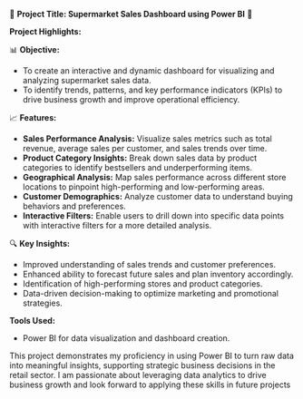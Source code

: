 🔹 **Project Title: Supermarket Sales Dashboard using Power BI** 🔹

**Project Highlights:**

📊 **Objective:**
- To create an interactive and dynamic dashboard for visualizing and analyzing supermarket sales data.
- To identify trends, patterns, and key performance indicators (KPIs) to drive business growth and improve operational efficiency.

📈 **Features:**
- **Sales Performance Analysis:** Visualize sales metrics such as total revenue, average sales per customer, and sales trends over time.
- **Product Category Insights:** Break down sales data by product categories to identify bestsellers and underperforming items.
- **Geographical Analysis:** Map sales performance across different store locations to pinpoint high-performing and low-performing areas.
- **Customer Demographics:** Analyze customer data to understand buying behaviors and preferences.
- **Interactive Filters:** Enable users to drill down into specific data points with interactive filters for a more detailed analysis.

🔍 **Key Insights:**
- Improved understanding of sales trends and customer preferences.
- Enhanced ability to forecast future sales and plan inventory accordingly.
- Identification of high-performing stores and product categories.
- Data-driven decision-making to optimize marketing and promotional strategies.

**Tools Used:**
- Power BI for data visualization and dashboard creation.

This project demonstrates my proficiency in using Power BI to turn raw data into meaningful insights, supporting strategic business decisions in the retail sector. I am passionate about leveraging data analytics to drive business growth and look forward to applying these skills in future projects
